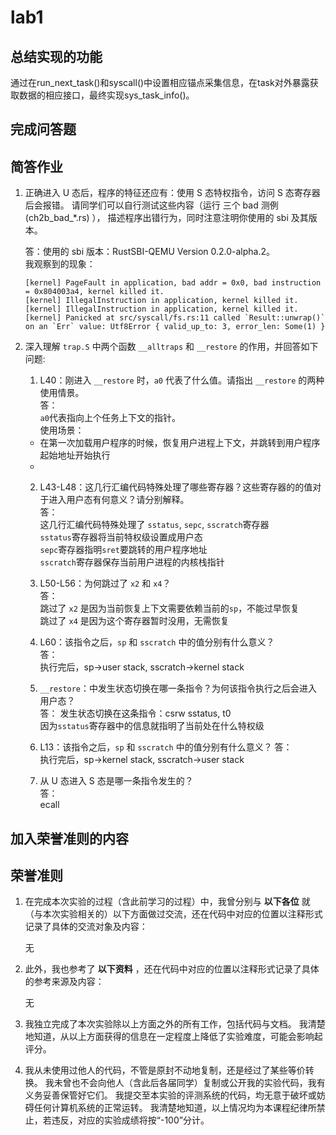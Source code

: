 # lab1  

## 总结实现的功能  

通过在run_next_task()和syscall()中设置相应锚点采集信息，在task对外暴露获取数据的相应接口，最终实现sys_task_info()。

## 完成问答题

简答作业
--------------------------------------------

1. 正确进入 U 态后，程序的特征还应有：使用 S 态特权指令，访问 S 态寄存器后会报错。
   请同学们可以自行测试这些内容（运行 三个 bad 测例 (ch2b_bad_*.rs) ），
   描述程序出错行为，同时注意注明你使用的 sbi 及其版本。  

   答：使用的 sbi 版本：RustSBI-QEMU Version 0.2.0-alpha.2。  
   我观察到的现象：  
   ```shell   
   [kernel] PageFault in application, bad addr = 0x0, bad instruction = 0x804003a4, kernel killed it. 
   [kernel] IllegalInstruction in application, kernel killed it.
   [kernel] IllegalInstruction in application, kernel killed it.
   [kernel] Panicked at src/syscall/fs.rs:11 called `Result::unwrap()` on an `Err` value: Utf8Error { valid_up_to: 3, error_len: Some(1) }
   ```  

2. 深入理解 ``trap.S`` 中两个函数 ``__alltraps`` 和 ``__restore`` 的作用，并回答如下问题:

   1. L40：刚进入 ``__restore`` 时，``a0`` 代表了什么值。请指出 ``__restore`` 的两种使用情景。  
   答：  
   ``a0``代表指向上个任务上下文的指针。  
   使用场景：
   - 在第一次加载用户程序的时候，恢复用户进程上下文，并跳转到用户程序起始地址开始执行    
   - 

   2. L43-L48：这几行汇编代码特殊处理了哪些寄存器？这些寄存器的的值对于进入用户态有何意义？请分别解释。  
   答：  
   这几行汇编代码特殊处理了 ``sstatus``, ``sepc``, ``sscratch``寄存器  
   ``sstatus``寄存器将当前特权级设置成用户态  
   ``sepc``寄存器指明``sret``要跳转的用户程序地址  
   ``sscratch``寄存器保存当前用户进程的内核栈指针  

   3. L50-L56：为何跳过了 ``x2`` 和 ``x4``？  
   答：  
   跳过了 ``x2`` 是因为当前恢复上下文需要依赖当前的``sp``，不能过早恢复  
   跳过了 ``x4`` 是因为这个寄存器暂时没用，无需恢复  

   4. L60：该指令之后，``sp`` 和 ``sscratch`` 中的值分别有什么意义？  
   答：  
   执行完后，sp->user stack, sscratch->kernel stack  


   5. ``__restore``：中发生状态切换在哪一条指令？为何该指令执行之后会进入用户态？  
   答：
   发生状态切换在这条指令：csrw sstatus, t0  
   因为``sstatus``寄存器中的信息就指明了当前处在什么特权级  

   6. L13：该指令之后，``sp`` 和 ``sscratch`` 中的值分别有什么意义？
   答：  
   执行完后，sp->kernel stack, sscratch->user stack  

   7. 从 U 态进入 S 态是哪一条指令发生的？  
   答：  
   ecall

## 加入荣誉准则的内容

**荣誉准则**
----------------

1. 在完成本次实验的过程（含此前学习的过程）中，我曾分别与 **以下各位** 就（与本次实验相关的）以下方面做过交流，还在代码中对应的位置以注释形式记录了具体的交流对象及内容：

    无

2. 此外，我也参考了 **以下资料** ，还在代码中对应的位置以注释形式记录了具体的参考来源及内容：

    无

3. 我独立完成了本次实验除以上方面之外的所有工作，包括代码与文档。
我清楚地知道，从以上方面获得的信息在一定程度上降低了实验难度，可能会影响起评分。

4. 我从未使用过他人的代码，不管是原封不动地复制，还是经过了某些等价转换。
我未曾也不会向他人（含此后各届同学）复制或公开我的实验代码，我有义务妥善保管好它们。
我提交至本实验的评测系统的代码，均无意于破坏或妨碍任何计算机系统的正常运转。
我清楚地知道，以上情况均为本课程纪律所禁止，若违反，对应的实验成绩将按“-100”分计。